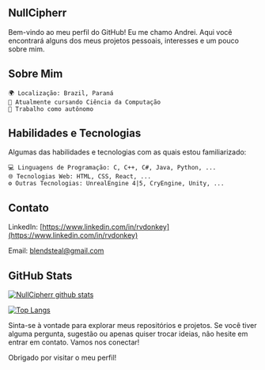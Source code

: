 ## NullCipherr

Bem-vindo ao meu perfil do GitHub! 
Eu me chamo Andrei. Aqui você encontrará alguns dos meus projetos pessoais, interesses e um pouco sobre mim.


## Sobre Mim

	🌍 Localização: Brazil, Paraná
	🌱 Atualmente cursando Ciência da Computação 
	💼 Trabalho como autônomo


## Habilidades e Tecnologias

Algumas das habilidades e tecnologias com as quais estou familiarizado:

	💻 Linguagens de Programação: C, C++, C#, Java, Python, ...
	🌐 Tecnologias Web: HTML, CSS, React, ...
	⚙️ Outras Tecnologias: UnrealEngine 4|5, CryEngine, Unity, ...
	

## Contato

LinkedIn: [https://www.linkedin.com/in/rvdonkey](https://www.linkedin.com/in/rvdonkey)

Email: [blendsteal@gmail.com](mailto:blendsteal@gmail.com)


## GitHub Stats

[![NullCipherr github stats](https://github-readme-stats.vercel.app/api?username=NullCipherr&show_icons=true&theme=dark)](https://github.com/anuraghazra/github-readme-stats)

[![Top Langs](https://github-readme-stats.vercel.app/api/top-langs/?username=NullCipherr&layout=compact&theme=dark)](https://github.com/anuraghazra/github-readme-stats)


Sinta-se à vontade para explorar meus repositórios e projetos. Se você tiver alguma pergunta, sugestão ou apenas quiser trocar ideias, não hesite em entrar em contato. Vamos nos conectar!

Obrigado por visitar o meu perfil!
